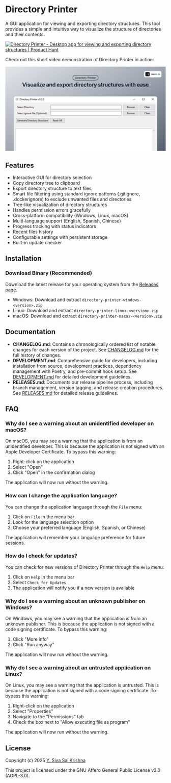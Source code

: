 # Directory Printer

A GUI application for viewing and exporting directory structures. This tool provides a simple and intuitive way to visualize the structure of directories and their contents.


<a href="https://www.producthunt.com/posts/directory-printer?embed=true&utm_source=badge-featured&utm_medium=badge&utm_souce=badge-directory&#0045;printer" target="_blank"><img src="https://api.producthunt.com/widgets/embed-image/v1/featured.svg?post_id=867506&theme=light&t=1739465160860" alt="Directory&#0032;Printer - Desktop&#0032;app&#0032;for&#0032;viewing&#0032;and&#0032;exporting&#0032;directory&#0032;structures | Product Hunt" style="width: 250px; height: 54px;" width="250" height="54" /></a>


Check out this short video demonstration of Directory Printer in action:

[![Directory Printer Demo](./media/header-image.png)](https://youtu.be/RWOIlvB1PJU)

## Features

- Interactive GUI for directory selection
- Copy directory tree to clipboard
- Export directory structure to text files
- Smart file filtering using standard ignore patterns (.gitignore, .dockerignore) to exclude unwanted files and directories
- Tree-like visualization of directory structures
- Handles permission errors gracefully
- Cross-platform compatibility (Windows, Linux, macOS)
- Multi-language support (English, Spanish, Chinese)
- Progress tracking with status indicators
- Recent files history
- Configurable settings with persistent storage
- Built-in update checker

## Installation

### Download Binary (Recommended)

Download the latest release for your operating system from the [Releases page](https://github.com/ysskrishna/directory-printer/releases).

- Windows: Download and extract `directory-printer-windows-<version>.zip`
- Linux: Download and extract `directory-printer-linux-<version>.zip`
- macOS: Download and extract `directory-printer-macos-<version>.zip`


## Documentation

- **CHANGELOG.md**: Contains a chronologically ordered list of notable changes for each version of the project. See [CHANGELOG.md](CHANGELOG.md) for the full history of changes.
- **DEVELOPMENT.md**: Comprehensive guide for developers, including installation from source, development practices, dependency management with Poetry, and pre-commit hook setup. See [DEVELOPMENT.md](DEVELOPMENT.md) for detailed development guidelines.
- **RELEASES.md**: Documents our release pipeline process, including branch management, version tagging, and release creation procedures. See [RELEASES.md](RELEASES.md) for detailed release guidelines.

## FAQ

### Why do I see a warning about an unidentified developer on macOS?

On macOS, you may see a warning that the application is from an unidentified developer. This is because the application is not signed with an Apple Developer Certificate. To bypass this warning:

1. Right-click on the application
2. Select "Open"
3. Click "Open" in the confirmation dialog

The application will now run without the warning.

### How can I change the application language?

You can change the application language through the `File` menu:

1. Click on `File` in the menu bar
2. Look for the language selection option
3. Choose your preferred language (English, Spanish, or Chinese)

The application will remember your language preference for future sessions.

### How do I check for updates?

You can check for new versions of Directory Printer through the `Help` menu:

1. Click on `Help` in the menu bar
2. Select `Check for Updates`
3. The application will notify you if a new version is available

### Why do I see a warning about an unknown publisher on Windows?

On Windows, you may see a warning that the application is from an unknown publisher. This is because the application is not signed with a code signing certificate. To bypass this warning:

1. Click "More info"
2. Click "Run anyway"

The application will now run without the warning.

### Why do I see a warning about an untrusted application on Linux?

On Linux, you may see a warning that the application is untrusted. This is because the application is not signed with a code signing certificate. To bypass this warning:

1. Right-click on the application
2. Select "Properties"
3. Navigate to the "Permissions" tab
4. Check the box next to "Allow executing file as program"

The application will now run without the warning.

## License

Copyright (c) 2025 [Y. Siva Sai Krishna](https://github.com/ysskrishna)

This project is licensed under the GNU Affero General Public License v3.0 (AGPL-3.0).
